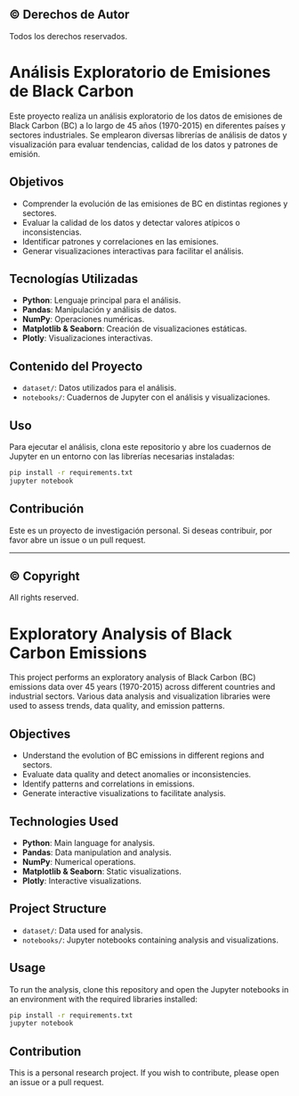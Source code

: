 ## © Derechos de Autor 
Todos los derechos reservados.

# Análisis Exploratorio de Emisiones de Black Carbon

Este proyecto realiza un análisis exploratorio de los datos de emisiones de Black Carbon (BC) a lo largo de 45 años (1970-2015) en diferentes países y sectores industriales. Se emplearon diversas librerías de análisis de datos y visualización para evaluar tendencias, calidad de los datos y patrones de emisión.

## Objetivos
- Comprender la evolución de las emisiones de BC en distintas regiones y sectores.
- Evaluar la calidad de los datos y detectar valores atípicos o inconsistencias.
- Identificar patrones y correlaciones en las emisiones.
- Generar visualizaciones interactivas para facilitar el análisis.

## Tecnologías Utilizadas
- **Python**: Lenguaje principal para el análisis.
- **Pandas**: Manipulación y análisis de datos.
- **NumPy**: Operaciones numéricas.
- **Matplotlib & Seaborn**: Creación de visualizaciones estáticas.
- **Plotly**: Visualizaciones interactivas.

## Contenido del Proyecto
- `dataset/`: Datos utilizados para el análisis.
- `notebooks/`: Cuadernos de Jupyter con el análisis y visualizaciones.

## Uso
Para ejecutar el análisis, clona este repositorio y abre los cuadernos de Jupyter en un entorno con las librerías necesarias instaladas:
```bash
pip install -r requirements.txt
jupyter notebook
```

## Contribución
Este es un proyecto de investigación personal. Si deseas contribuir, por favor abre un issue o un pull request.

---

## © Copyright 
All rights reserved.

# Exploratory Analysis of Black Carbon Emissions

This project performs an exploratory analysis of Black Carbon (BC) emissions data over 45 years (1970-2015) across different countries and industrial sectors. Various data analysis and visualization libraries were used to assess trends, data quality, and emission patterns.

## Objectives
- Understand the evolution of BC emissions in different regions and sectors.
- Evaluate data quality and detect anomalies or inconsistencies.
- Identify patterns and correlations in emissions.
- Generate interactive visualizations to facilitate analysis.

## Technologies Used
- **Python**: Main language for analysis.
- **Pandas**: Data manipulation and analysis.
- **NumPy**: Numerical operations.
- **Matplotlib & Seaborn**: Static visualizations.
- **Plotly**: Interactive visualizations.

## Project Structure
- `dataset/`: Data used for analysis.
- `notebooks/`: Jupyter notebooks containing analysis and visualizations.

## Usage
To run the analysis, clone this repository and open the Jupyter notebooks in an environment with the required libraries installed:
```bash
pip install -r requirements.txt
jupyter notebook
```

## Contribution
This is a personal research project. If you wish to contribute, please open an issue or a pull request.

